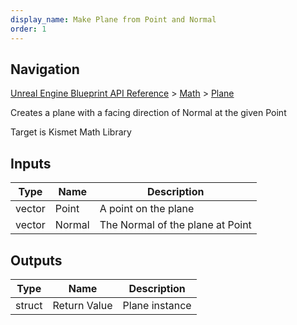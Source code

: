 ```yaml
---
display_name: Make Plane from Point and Normal
order: 1
---
```

## Navigation

[Unreal Engine Blueprint API Reference](https://dev.epicgames.com/documentation/en-us/unreal-engine/BlueprintAPI) > [Math](https://dev.epicgames.com/documentation/en-us/unreal-engine/BlueprintAPI/Math) > [Plane](https://dev.epicgames.com/documentation/en-us/unreal-engine/BlueprintAPI/Math/Plane)

Creates a plane with a facing direction of Normal at the given Point

Target is Kismet Math Library

## Inputs

| Type | Name | Description |
| --- | --- | --- |
| vector | Point | A point on the plane |
| vector | Normal | The Normal of the plane at Point |

## Outputs

| Type | Name | Description |
| --- | --- | --- |
| struct | Return Value | Plane instance |

